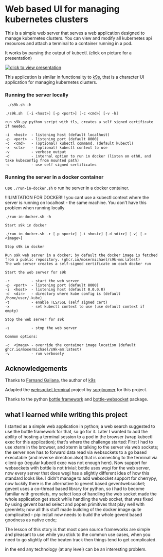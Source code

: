 

# Web based UI for managing kubernetes clusters

This is a simple web server that serves a web application designed to manage kubernetes clusters.
You can view and modify all kubernetes api resources and attach a terminal to a container running in a pod.

It works by parsing the output of kubectl. (click on picture for a presentation)

  
[![click to view presentation](https://img.youtube.com/vi/yjSStb9JZ7g/0.jpg)](https://www.youtube.com/watch?v=yjSStb9JZ7g)
  

This application is similar in functionality to [k9s](https://github.com/derailed/k9s), that is a character UI application for managing kubernetes clusters.

### Running the server locally

```
 ./s9k.sh -h

./s9k.sh  [-i <host>] [-p <port>] [-c <cmd>] [-v -h]

run s9k.py python script with tls, creates a self signed certificate if needed.

-i  <host>  - listening host (default localhost)
-p  <port>  - listening port (default 8000)
-c  <cmd>   - (optional) kubectl command. (default kubectl)
-x  <ctx>   - (optional) kubectl context to use
-v          - verbose output
-d          - internal option to run in docker (listen on eth0, and take kubeconfig from mounted path)
-s          - use self signed sertificates
```

### Running the server in a docker container

use ```./run-in-docker.sh``` o run he server in a docker container.

!!!LIMITATION FOR DOCKER!!! you cant use a kubectl context where the server is running on localhost - the same machine. You don't have this problem when running locally

```
./run-in-docker.sh -h

Start s9k in docker

./run-in-docker.sh -r [-p <port>] [-i <host>] [-d <dir>] [-v] [-c <image>]

Stop s9k in docker

Run s9k web server in a docker; by default the docker image is fetched from a public repository. (ghcr.io/mosermichael/s9k-mm:latest)
The web server creates a self-signed certificate on each docker run

Start the web server for s9k

-r          - start the web server
-p  <port>  - listening port (default 8000)
-i  <host>  - listening host (default 0.0.0.0)
-d  <dir>   - directory where kube config is (default /home/user/.kube)
-t          - enable TLS/SSL (self signed cert)
-x          - set kubectl context to use (use default context if empty)

Stop the web server for s9k

-s          - stop the web server

Common options:

-c  <image> - override the container image location (default ghcr.io/mosermichael/s9k-mm:latest)
-v          - run verbosely
```



## Acknowledgements

Thanks to [Fernand Galiana](https://github.com/derailed), the author of [k9s](https://github.com/derailed/k9s)  

Adapted the [websocket terminal](https://github.com/sorgloomer/websocket_terminal) project by [sorgloomer](https://github.com/sorgloomer) for this project.

Thanks to the python [bottle framework](https://bottlepy.org/docs/dev/) and [bottle-websocket](https://pypi.org/project/bottle-websocket/) package.


## what I learned while writing this project

I started as a simple web application in python; a web search suggested to use the bottle framework for that, so go for it. Later I wanted to add the ability of hosting a terminal session to a pod in the browser (wrap kubectl exec for this application); that's where the challenge started: First I had to use xterm in the browser, and xterm is talking to the server via web sockets; the server now has to forward data read via websockets to a go based executable (and reverse direction also) that is connecting to the terminal via client-go (regular kubectl exec was not enough here). Now support for websockets with bottle is not trivial; bottle uses wsgi for the web server, now every server that does wsgi has a slightly different idea of how this standard looks like. I didn't manage to add websocket support for cherrypy, now luckily there is the alternative to gevent based geventwebsocket; gevent uses a co-thread based library for python, so i had to become familiar with greenlets, my select loop of handling the web socket made the whole application get stuck while handling the web socket, that was fixed by using gevent based select and popen primitives that play well with greenlets; now all this stuff made building of the docker image quite complicated - pip install now needs to build the whole gevent based goodness as native code;

The lesson of this story is that most open source frameworks are simple and pleasant to use while you stick to the common use cases, when you need to go slightly off the beaten track then things tend to get complicated.

in the end any technology (at any level) can be an interesting problem.
